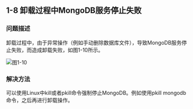 ## 1-8  卸载过程中MongoDB服务停止失败
### 问题描述
卸载过程中，由于异常操作（例如手动删除数据库文件），导致MongoDB服务停止失败，而造成卸载失败，如图1-10所示。

![图1-10 ](https://gitee.com/Atlas200DK/FAQ/raw/master/part1/img/1-10.jpg )

### 解决方法
可以使用Linux中kill或者pkill命令强制停止MongoDB。例如使用pkill mongodb命令，之后再进行卸载操作。
